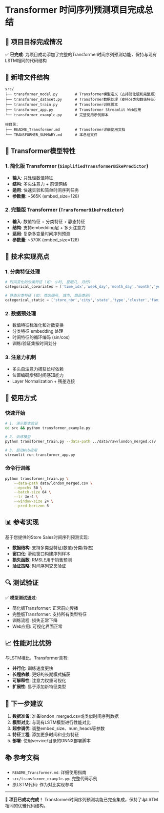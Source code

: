 # Transformer 时间序列预测项目完成总结

## 🎯 项目目标完成情况

✅ **已完成**: 为项目成功添加了完整的Transformer时间序列预测功能，保持与现有LSTM相同的代码结构

## 📁 新增文件结构

```
src/
├── transformer_model.py        # Transformer模型定义（支持简化版和完整版）
├── transformer_dataset.py      # Transformer数据处理（支持分类和数值特征）
├── transformer_train.py        # Transformer训练脚本  
├── transformer_app.py          # Transformer Streamlit Web应用
└── transformer_example.py      # 完整使用示例脚本

根目录:
├── README_Transformer.md       # Transformer详细使用文档
└── TRANSFORMER_SUMMARY.md      # 本总结文件
```

## 🧠 Transformer模型特性

### 1. 简化版 Transformer (`SimplifiedTransformerBikePredictor`)
- **输入**: 只处理数值特征
- **结构**: 多头注意力 + 前馈网络
- **适用**: 快速实验和简单时间序列任务
- **参数量**: ~565K (embed_size=128)

### 2. 完整版 Transformer (`TransformerBikePredictor`)  
- **输入**: 数值特征 + 分类特征 + 静态特征
- **结构**: 支持embedding层 + 多头注意力
- **适用**: 复杂多变量时间序列预测
- **参数量**: ~570K (embed_size=128)

## 🔧 技术实现亮点

### 1. 分类特征处理
```python
# 时间变化的分类特征 (如: 小时, 星期几, 月份)
categorical_covariates = ['time_idx','week_day','month_day','month','year','holiday']

# 静态分类特征 (如: 商店编号, 城市, 商品类别)  
categorical_static = ['store_nbr','city','state','type','cluster','family_int']
```

### 2. 数据预处理
- 数值特征标准化和对数变换
- 分类特征 embedding 处理
- 时间特征的循环编码 (sin/cos)
- 训练/验证集按时间划分

### 3. 注意力机制
- 多头自注意力捕获长程依赖
- 位置编码增强时间感知能力
- Layer Normalization + 残差连接

## 🚀 使用方式

### 快速开始
```bash
# 1. 演示脚本验证 
cd src && python transformer_example.py

# 2. 训练模型
python transformer_train.py --data-path ../data/raw/london_merged.csv

# 3. 启动Web应用  
streamlit run transformer_app.py
```

### 命令行训练
```bash
python transformer_train.py \
    --data-path data/london_merged.csv \
    --epochs 50 \
    --batch-size 64 \
    --lr 3e-4 \
    --window-size 24 \
    --pred-horizon 6
```

## 📊 参考实现

基于您提供的Store Sales时间序列预测实现:
- **数据结构**: 支持多类型特征(数值/分类/静态)
- **窗口化**: 滑动窗口构建序列样本
- **损失函数**: RMSLE用于销售预测
- **验证策略**: 时间序列交叉验证

## 🔍 测试验证

✅ **模型测试通过**:
- 简化版Transformer: 正常前向传播
- 完整版Transformer: 支持所有类型特征
- 训练流程: 损失正常下降
- Web应用: 可视化界面正常

## 📈 性能对比优势

与LSTM相比，Transformer具有:
- **并行化**: 训练速度更快
- **长程依赖**: 更好的长期模式捕获  
- **可解释性**: 注意力权重可视化
- **扩展性**: 易于添加新特征类型

## 🎯 下一步建议

1. **数据准备**: 准备london_merged.csv或类似时间序列数据
2. **模型对比**: 与现有LSTM模型进行性能对比
3. **超参调优**: 调整embed_size、num_heads等参数
4. **特征工程**: 添加更多时间和业务特征
5. **部署**: 使用service/目录的ONNX部署脚本

## 📚 参考文档

- `README_Transformer.md`: 详细使用指南
- `src/transformer_example.py`: 完整代码示例
- 原LSTM代码: 作为对比实现参考

---

🎉 **项目已成功完成！** Transformer时间序列预测功能已完全集成，保持了与LSTM相同的优雅代码结构。